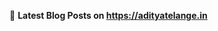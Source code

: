 
📕 **Latest Blog Posts on https://adityatelange.in**
<!-- BLOG-POST-LIST:START -->
<!-- BLOG-POST-LIST:END -->
